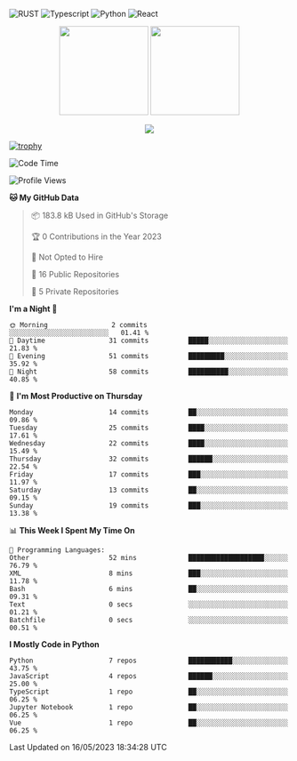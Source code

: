 ![RUST](https://img.shields.io/badge/-Rust-141414?style=flat&logo=rust)
![Typescript](https://img.shields.io/badge/-Typescript-141414?style=flat&logo=typescript)
![Python](https://img.shields.io/badge/-Python-141414?style=flat&logo=python)
![React](https://img.shields.io/badge/-React-141414?style=flat&logo=react)

<p align="center">
  <img height="160" src="https://github-readme-stats.vercel.app/api/top-langs/?username=k4zam1&theme=dracula&hide=html,css,dockerfile,shell,ejs,stylus,javascript&count_private=true&show_icons=true&hide_border=true&layout=compact"/>
  <img height="160" src="https://github-readme-stats.vercel.app/api?username=k4zam1&count_private=true&show_icons=true&theme=dracula&include_all_commits=true&hide_border=true"/>
</p>
<p align="center">
<img src="https://activity-graph.herokuapp.com/graph?username=k4zam1&theme=dracula"/>
</p>

[![trophy](https://github-profile-trophy.vercel.app/?username=k4zam1)](https://github.com/ryo-ma/github-profile-trophy)

<!--START_SECTION:waka-->
![Code Time](http://img.shields.io/badge/Code%20Time-585%20hrs%2023%20mins-blue)

![Profile Views](http://img.shields.io/badge/Profile%20Views-0-blue)

**🐱 My GitHub Data** 

> 📦 183.8 kB Used in GitHub's Storage 
 > 
> 🏆 0 Contributions in the Year 2023
 > 
> 🚫 Not Opted to Hire
 > 
> 📜 16 Public Repositories 
 > 
> 🔑 5 Private Repositories 
 > 
**I'm a Night 🦉** 

```text
🌞 Morning                2 commits           ░░░░░░░░░░░░░░░░░░░░░░░░░   01.41 % 
🌆 Daytime                31 commits          █████░░░░░░░░░░░░░░░░░░░░   21.83 % 
🌃 Evening                51 commits          █████████░░░░░░░░░░░░░░░░   35.92 % 
🌙 Night                  58 commits          ██████████░░░░░░░░░░░░░░░   40.85 % 
```
📅 **I'm Most Productive on Thursday** 

```text
Monday                   14 commits          ██░░░░░░░░░░░░░░░░░░░░░░░   09.86 % 
Tuesday                  25 commits          ████░░░░░░░░░░░░░░░░░░░░░   17.61 % 
Wednesday                22 commits          ████░░░░░░░░░░░░░░░░░░░░░   15.49 % 
Thursday                 32 commits          ██████░░░░░░░░░░░░░░░░░░░   22.54 % 
Friday                   17 commits          ███░░░░░░░░░░░░░░░░░░░░░░   11.97 % 
Saturday                 13 commits          ██░░░░░░░░░░░░░░░░░░░░░░░   09.15 % 
Sunday                   19 commits          ███░░░░░░░░░░░░░░░░░░░░░░   13.38 % 
```


📊 **This Week I Spent My Time On** 

```text
💬 Programming Languages: 
Other                    52 mins             ███████████████████░░░░░░   76.79 % 
XML                      8 mins              ███░░░░░░░░░░░░░░░░░░░░░░   11.78 % 
Bash                     6 mins              ██░░░░░░░░░░░░░░░░░░░░░░░   09.31 % 
Text                     0 secs              ░░░░░░░░░░░░░░░░░░░░░░░░░   01.21 % 
Batchfile                0 secs              ░░░░░░░░░░░░░░░░░░░░░░░░░   00.51 % 
```

**I Mostly Code in Python** 

```text
Python                   7 repos             ███████████░░░░░░░░░░░░░░   43.75 % 
JavaScript               4 repos             ██████░░░░░░░░░░░░░░░░░░░   25.00 % 
TypeScript               1 repo              ██░░░░░░░░░░░░░░░░░░░░░░░   06.25 % 
Jupyter Notebook         1 repo              ██░░░░░░░░░░░░░░░░░░░░░░░   06.25 % 
Vue                      1 repo              ██░░░░░░░░░░░░░░░░░░░░░░░   06.25 % 
```




 Last Updated on 16/05/2023 18:34:28 UTC
<!--END_SECTION:waka-->
